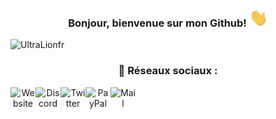 <div align="center">

### Bonjour, bienvenue sur mon Github! <img src="https://github.com/ABSphreak/ABSphreak/blob/master/gifs/Hi.gif" width="30px">
  
</div>  

<p align="left"> <img src="https://komarev.com/ghpvc/?username=UltraLionfr" alt="UltraLionfr" /> </p>

<div align="center">
  
 ### 🔗 Réseaux sociaux :

<a href="https://ultralion.ml" title="Website">
  <img align="left" alt="Website" width="40px" src="https://www.freepnglogos.com/uploads/logo-website-png/logo-website-world-wide-web-the-internet-know-your-meme-7.png" />
</a>
<a href="https://discord.gg/VAm5zqe" title="Discord">
  <img align="left" alt="Discord" width="40px" src="https://upload.wikimedia.org/wikipedia/fr/thumb/0/05/Discord.svg/1200px-Discord.svg.png" />
</a>
<a href="https://www.twitter.com/UltraLon__" title="Twitter">
  <img align="left" alt="Twitter" width="40px" src="https://upload.wikimedia.org/wikipedia/fr/thumb/c/c8/Twitter_Bird.svg/1259px-Twitter_Bird.svg.png" />
</a>
<a href="https://paypal.me/ultralionfr" title="PayPal">
  <img align="left" alt="PayPal" width="40px" src="https://cdn.pixabay.com/photo/2018/05/08/21/29/paypal-3384015_1280.png" />
</a>
<a href="mailto:ultralionfr@gmail.com?subject=[GitHub]%20Contact%20for%20..." title="Mail">
  <img align="left" alt="Mail" width="40px" src="https://upload.wikimedia.org/wikipedia/fr/a/a7/Mail_%28Apple%29_logo.png" />
</a>

</div>
